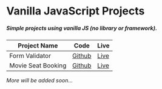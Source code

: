# Vanilla JavaScript Projects

##### Simple projects using vanilla JS (no library or framework).

| Project Name       | Code                                                                                          | Live                                         |
| ------------------ | --------------------------------------------------------------------------------------------- | -------------------------------------------- |
| Form Validator     | [Github](https://github.com/MrAman007/Vanilla-JS-Projects/tree/master/Form%20validator)       | [Live](https://formvalidatorjs.netlify.app/) |
| Movie Seat Booking | [Github](https://github.com/MrAman007/Vanilla-JS-Projects/tree/master/Movie%20seat%20booking) | [Live](https://bookmyseat.netlify.app/)      |



_More will be added soon..._
